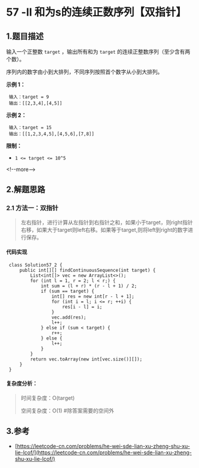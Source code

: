 # 57 -Ⅱ 和为s的连续正数序列【双指针】

## 1.题目描述

输入一个正整数 `target` ，输出所有和为 `target` 的连续正整数序列（至少含有两个数）。

序列内的数字由小到大排列，不同序列按照首个数字从小到大排列。

**示例 1：**

```text
 输入：target = 9
 输出：[[2,3,4],[4,5]]
```

**示例 2：**

```text
 输入：target = 15
 输出：[[1,2,3,4,5],[4,5,6],[7,8]]
```

**限制：**

* `1 <= target <= 10^5`

&lt;!--more--&gt;

## 2.解题思路

### 2.1 方法一：双指针

> 左右指针，进行计算从左指针到右指针之和，如果小于target，则right指针右移，如果大于target则left右移。如果等于target,则将left到right的数字进行保存。

#### 代码实现

```text
 class Solution57_2 {
     public int[][] findContinuousSequence(int target) {
         List<int[]> vec = new ArrayList<>();
         for (int l = 1, r = 2; l < r;) {
             int sum = (l + r) * (r - l + 1) / 2;
             if (sum == target) {
                 int[] res = new int[r - l + 1];
                 for (int i = l; i <= r; ++i) {
                     res[i - l] = i;
                 }
                 vec.add(res);
                 l++;
             } else if (sum < target) {
                 r++;
             } else {
                 l++;
             }
         }
         return vec.toArray(new int[vec.size()][]);
     }
 }
```

#### 复杂度分析：

> 时间复杂度：O\(target\)
>
> 空间复杂度：O\(1\) \#除答案需要的空间外

## 3.参考

* [https://leetcode-cn.com/problems/he-wei-sde-lian-xu-zheng-shu-xu-lie-lcof/](https://leetcode-cn.com/problems/he-wei-sde-lian-xu-zheng-shu-xu-lie-lcof/)

